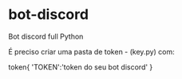 # bot-discord
 Bot discord full Python

É preciso criar uma pasta de token - (key.py)
com:

token{
    'TOKEN':'token do seu bot discord'
}
